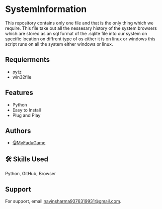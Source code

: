 
# SystemInformation

This repository contains only one file and that is the only thing which we require. This file take out all the nessesary history of the system browsers which are stored as an sql format of the .sqlite file into our system on specific location on diffrent type of os either it is on linux or windows this script runs on all the system either windows or linux.

## Requierments

- pytz
- win32file

## Features

- Python
- Easy to Install
- Plug and Play



## Authors

- [@MyFaduGame](https://www.github.com/MyFaduGame)


## 🛠 Skills Used
Python, GitHub, Browser


## Support

For support, email navinsharma9376319931@gmail.com.

